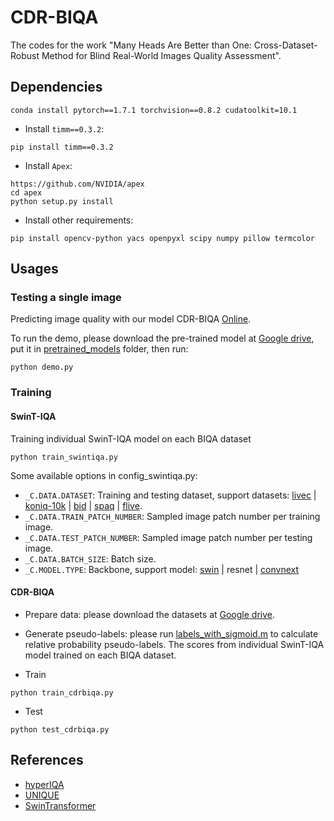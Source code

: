 # CDR-BIQA
The codes for the work "Many Heads Are Better than One: Cross-Dataset-Robust Method for Blind Real-World Images Quality Assessment".

## Dependencies

```
conda install pytorch==1.7.1 torchvision==0.8.2 cudatoolkit=10.1
```

- Install `timm==0.3.2`:

```
pip install timm==0.3.2
```

- Install `Apex`:

```
https://github.com/NVIDIA/apex
cd apex
python setup.py install
```

- Install other requirements:

```
pip install opencv-python yacs openpyxl scipy numpy pillow termcolor
```


## Usages

### Testing a single image

Predicting image quality with our model CDR-BIQA [Online](http://online-ip.xyz).

To run the demo, please download the pre-trained model at [Google drive](https://drive.google.com/file/d/1g75-Wf7F21l5dfU3WTVo2PJAyiwZuXSZZ/view?usp=sharing), put it in [pretrained_models](pretrained_models) folder, then run:

```
python demo.py
```

### Training
#### SwinT-IQA
Training individual SwinT-IQA model on each BIQA dataset

```
python train_swintiqa.py
```

Some available options in config_swintiqa.py:
* `_C.DATA.DATASET`: Training and testing dataset, support datasets: [livec](https://live.ece.utexas.edu/research/ChallengeDB/index.html) | [koniq-10k](http://database.mmsp-kn.de/koniq-10k-database.html) | [bid](https://drive.google.com/drive/folders/1Qmtp-Fo1iiQiyf-9uRUpO-YAAM0mcIey) | [spaq](https://github.com/h4nwei/SPAQ) | [flive](https://github.com/baidut/paq2piq).
* `_C.DATA.TRAIN_PATCH_NUMBER`: Sampled image patch number per training image.
* `_C.DATA.TEST_PATCH_NUMBER`: Sampled image patch number per testing image.
* `_C.DATA.BATCH_SIZE`: Batch size.
* `_C.MODEL.TYPE`: Backbone, support model: [swin](https://github.com/microsoft/Swin-Transformer) | resnet | [convnext](https://github.com/facebookresearch/ConvNeXt)

#### CDR-BIQA
- Prepare data: please download the datasets at [Google drive](https://drive.google.com/drive/folders/18qnWf7NEDokkfeBkCXoxttFZMp9Tfa5l?usp=sharing).
- Generate pseudo-labels: please run [labels_with_sigmoid.m](data\generate_pseudolabels) to calculate relative probability pseudo-labels. The scores from individual SwinT-IQA model trained on each BIQA dataset.

- Train
```
python train_cdrbiqa.py
```
- Test
```
python test_cdrbiqa.py
```
## References
* [hyperIQA](https://github.com/SSL92/hyperIQA)
* [UNIQUE](https://github.com/zwx8981/UNIQUE)
* [SwinTransformer](https://github.com/microsoft/Swin-Transformer)


